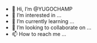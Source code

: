 - 👋 Hi, I’m @YUGOCHAMP
- 👀 I’m interested in ...
- 🌱 I’m currently learning ...
- 💞️ I’m looking to collaborate on ...
- 📫 How to reach me ...

<!---
YUGOCHAMP/YUGOCHAMP is a ✨ special ✨ repository because its `README.md` (this file) appears on your GitHub profile.
You can click the Preview link to take a look at your changes.
--->
